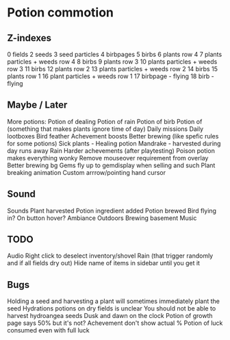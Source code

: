 # Potion commotion

## Z-indexes

0 fields
2 seeds
3 seed particles
4 birbpages
5 birbs
6 plants row 4
7 plants particles + weeds row 4
8 birbs
9 plants row 3
10 plants particles + weeds row 3
11 birbs
12 plants row 2
13 plants particles + weeds row 2
14 birbs
15 plants row 1
16 plant particles + weeds row 1
17 birbpage - flying
18 birb - flying

## Maybe / Later

More potions:
    Potion of dealing
    Potion of rain
    Potion of birb
    Potion of (something that makes plants ignore time of day)
Daily missions
Daily lootboxes
Bird feather
Achevement boosts
Better brewing (like spefic rules for some potions)
Sick plants - Healing potion
Mandrake - harvested during day runs away
Rain
Harder achevements (after playtesting)
Poison potion makes everything wonky
Remove mouseover requirement from overlay
Better brewing bg
Gems fly up to gemdisplay when selling and such
Plant breaking animation
Custom arrrow/pointing hand cursor

## Sound

Sounds
    Plant harvested
    Potion ingredient added
    Potion brewed
    Bird flying in?
    On button hover?
Ambiance
    Outdoors
    Brewing basement
Music

## TODO

Audio
Right click to deselect inventory/shovel
Rain (that trigger randomly and if all fields dry out)
Hide name of items in sidebar until you get it


## Bugs

Holding a seed and harvesting a plant will sometimes immediately plant the seed
Hydrations potions on dry fields is unclear
You should not be able to harvest hydroangea seeds
Dusk and dawn on the clock
Potion of growth page says 50% but it's not?
Achevement don't show actual %
Potion of luck consumed even with full luck
